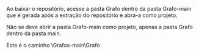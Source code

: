 Ao baixar o repositório, acesse a pasta Grafo dentro da pasta Grafo-main que é gerada após a extração do repositório e abra-a como projeto.

Não se deve abrir a pasta Grafo-main como projeto, apenas a pasta Grafo dentro da pasta main.

Este é o caminho \Grafos-main\Grafo

